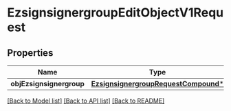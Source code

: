 # EzsignsignergroupEditObjectV1Request

## Properties
Name | Type | Description | Notes
------------ | ------------- | ------------- | -------------
**objEzsignsignergroup** | [**EzsignsignergroupRequestCompound***](EzsignsignergroupRequestCompound.md) |  | 

[[Back to Model list]](../README.md#documentation-for-models) [[Back to API list]](../README.md#documentation-for-api-endpoints) [[Back to README]](../README.md)


